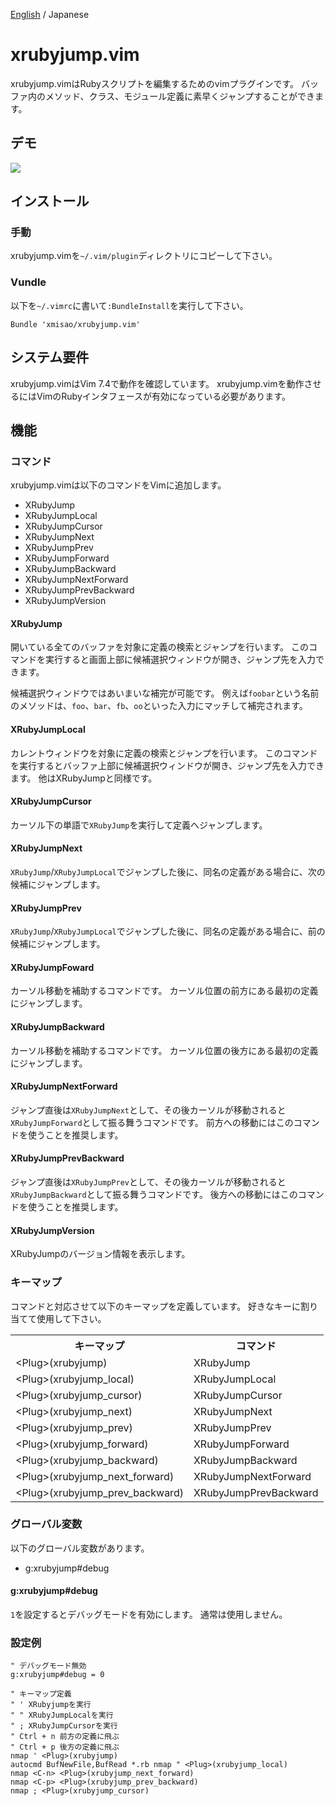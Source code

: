 [English](https://github.com/xmisao/xrubyjump.vim) / Japanese

xrubyjump.vim
=============

xrubyjump.vimはRubyスクリプトを編集するためのvimプラグインです。
バッファ内のメソッド、クラス、モジュール定義に素早くジャンプすることができます。

## デモ

<img src="http://www.xmisao.com/assets/2014_05_02_xrubyjump_demo.gif">

## インストール

### 手動

xrubyjump.vimを`~/.vim/plugin`ディレクトリにコピーして下さい。

### Vundle

以下を`~/.vimrc`に書いて`:BundleInstall`を実行して下さい。

~~~~
Bundle 'xmisao/xrubyjump.vim'
~~~~

## システム要件

xrubyjump.vimはVim 7.4で動作を確認しています。
xrubyjump.vimを動作させるにはVimのRubyインタフェースが有効になっている必要があります。

## 機能

### コマンド

xrubyjump.vimは以下のコマンドをVimに追加します。

- XRubyJump
- XRubyJumpLocal
- XRubyJumpCursor
- XRubyJumpNext
- XRubyJumpPrev
- XRubyJumpForward
- XRubyJumpBackward
- XRubyJumpNextForward
- XRubyJumpPrevBackward
- XRubyJumpVersion

#### XRubyJump

開いている全てのバッファを対象に定義の検索とジャンプを行います。
このコマンドを実行すると画面上部に候補選択ウィンドウが開き、ジャンプ先を入力できます。

候補選択ウィンドウではあいまいな補完が可能です。
例えば`foobar`という名前のメソッドは、`foo`、`bar`、`fb`、`oo`といった入力にマッチして補完されます。

#### XRubyJumpLocal

カレントウィンドウを対象に定義の検索とジャンプを行います。
このコマンドを実行するとバッファ上部に候補選択ウィンドウが開き、ジャンプ先を入力できます。
他はXRubyJumpと同様です。

#### XRubyJumpCursor

カーソル下の単語で`XRubyJump`を実行して定義へジャンプします。

#### XRubyJumpNext

`XRubyJump`/`XRubyJumpLocal`でジャンプした後に、同名の定義がある場合に、次の候補にジャンプします。

#### XRubyJumpPrev

`XRubyJump`/`XRubyJumpLocal`でジャンプした後に、同名の定義がある場合に、前の候補にジャンプします。

#### XRubyJumpFoward

カーソル移動を補助するコマンドです。
カーソル位置の前方にある最初の定義にジャンプします。

#### XRubyJumpBackward

カーソル移動を補助するコマンドです。
カーソル位置の後方にある最初の定義にジャンプします。

#### XRubyJumpNextForward

ジャンプ直後は`XRubyJumpNext`として、その後カーソルが移動されると`XRubyJumpForward`として振る舞うコマンドです。
前方への移動にはこのコマンドを使うことを推奨します。

#### XRubyJumpPrevBackward

ジャンプ直後は`XRubyJumpPrev`として、その後カーソルが移動されると`XRubyJumpBackward`として振る舞うコマンドです。
後方への移動にはこのコマンドを使うことを推奨します。

#### XRubyJumpVersion

XRubyJumpのバージョン情報を表示します。

### キーマップ

コマンドと対応させて以下のキーマップを定義しています。
好きなキーに割り当てて使用して下さい。

<table>
<tr><th>キーマップ</th><th>コマンド</th><tr>
<tr><td>&lt;Plug&gt;(xrubyjump)</td><td>XRubyJump</td></tr>
<tr><td>&lt;Plug&gt;(xrubyjump_local)</td><td>XRubyJumpLocal</td></tr>
<tr><td>&lt;Plug&gt;(xrubyjump_cursor)</td><td>XRubyJumpCursor</td></tr>
<tr><td>&lt;Plug&gt;(xrubyjump_next)</td><td>XRubyJumpNext</td></tr>
<tr><td>&lt;Plug&gt;(xrubyjump_prev)</td><td>XRubyJumpPrev</td></tr>
<tr><td>&lt;Plug&gt;(xrubyjump_forward)</td><td>XRubyJumpForward</td></tr>
<tr><td>&lt;Plug&gt;(xrubyjump_backward)</td><td>XRubyJumpBackward</td></tr>
<tr><td>&lt;Plug&gt;(xrubyjump_next_forward)</td><td>XRubyJumpNextForward</td></tr>
<tr><td>&lt;Plug&gt;(xrubyjump_prev_backward)</td><td>XRubyJumpPrevBackward</td></tr>
</table>

### グローバル変数

以下のグローバル変数があります。

- g:xrubyjump#debug

#### g:xrubyjump#debug

`1`を設定するとデバッグモードを有効にします。
通常は使用しません。

### 設定例

~~~~
" デバッグモード無効
g:xrubyjump#debug = 0

" キーマップ定義
" ' XRubyjumpを実行
" " XRubyJumpLocalを実行
" ; XRubyJumpCursorを実行
" Ctrl + n 前方の定義に飛ぶ
" Ctrl + p 後方の定義に飛ぶ
nmap ' <Plug>(xrubyjump)
autocmd BufNewFile,BufRead *.rb nmap " <Plug>(xrubyjump_local)
nmap <C-n> <Plug>(xrubyjump_next_forward)
nmap <C-p> <Plug>(xrubyjump_prev_backward)
nmap ; <Plug>(xrubyjump_cursor)
~~~~
